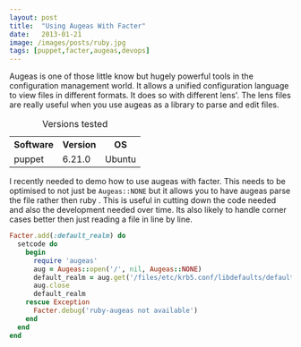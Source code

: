 ```yaml
---
layout: post
title:  "Using Augeas With Facter"
date:   2013-01-21
image: /images/posts/ruby.jpg
tags: [puppet,facter,augeas,devops]
---
```


Augeas is one of those little know but hugely powerful tools in the configuration management world. It allows a unified configuration language to view files in different formats. It does so with different lens'. The lens files are really useful when you use augeas as a library to parse and edit files.

<!--more-->


<table>
    <caption>Versions tested</caption>
    <tbody>
        <tr>
            <th>Software</th>
            <th>Version</th>
            <th>OS</th>
        </tr>
        <tr>
            <td>puppet</td>
            <td>6.21.0</td>
            <td>Ubuntu</td>
        </tr>
    </tbody>
</table>

I recently needed to demo how to use augeas with facter. This needs to be optimised to not just be `Augeas::NONE` but it allows you to have augeas parse the file rather then ruby . This is useful in cutting down the code needed and also the development needed over time. Its also likely to handle corner cases better then just reading a file in line by line.


```ruby
Facter.add(:default_realm) do
  setcode do
    begin
      require 'augeas'
      aug = Augeas::open('/', nil, Augeas::NONE)
      default_realm = aug.get('/files/etc/krb5.conf/libdefaults/default_realm')
      aug.close
      default_realm
    rescue Exception
      Facter.debug('ruby-augeas not available')
    end
  end
end
```


